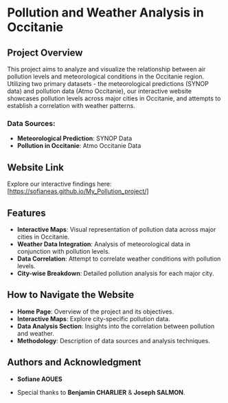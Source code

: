 # Pollution and Weather Analysis in Occitanie

## Project Overview
This project aims to analyze and visualize the relationship between air pollution levels and meteorological conditions in the Occitanie region. Utilizing two primary datasets - the meteorological predictions (SYNOP data) and pollution data (Atmo Occitanie), our interactive website showcases pollution levels across major cities in Occitanie, and attempts to establish a correlation with weather patterns.

### Data Sources:
- **Meteorological Prediction**: SYNOP Data
- **Pollution in Occitanie**: Atmo Occitanie Data

## Website Link
Explore our interactive findings here: [https://sofianeas.github.io/My_Pollution_project/]

## Features
- **Interactive Maps**: Visual representation of pollution data across major cities in Occitanie.
- **Weather Data Integration**: Analysis of meteorological data in conjunction with pollution levels.
- **Data Correlation**: Attempt to correlate weather conditions with pollution levels.
- **City-wise Breakdown**: Detailed pollution analysis for each major city.

## How to Navigate the Website
- **Home Page**: Overview of the project and its objectives.
- **Interactive Maps**: Explore city-specific pollution data.
- **Data Analysis Section**: Insights into the correlation between pollution and weather.
- **Methodology**: Description of data sources and analysis techniques.



## Authors and Acknowledgment
- **Sofiane AOUES**

- Special thanks to **Benjamin CHARLIER** & **Joseph SALMON**.


